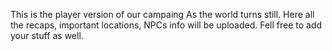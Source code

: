 This is the player version of our campaing As the world turns still. Here all the recaps, important locations, NPCs info will be uploaded.
Fell free to add your stuff as well.

